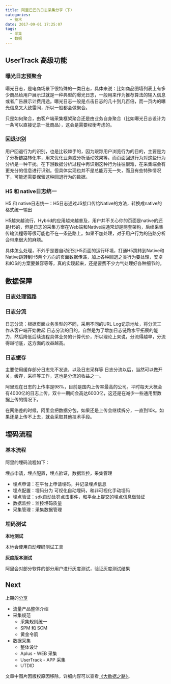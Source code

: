 ```yaml
---
title: 阿里巴巴的日志采集分享（下）
categories:
  - 技术
date: 2017-09-01 17:25:07
tags:
  - 采集
  - 数据
---
```


## UserTrack 高级功能

### 曝光日志预聚合

曝光日志，是电商场景下很特殊的一类日志，具体来说：比如商品图墙列表上有多少商品给用户展示过就是一种典型的曝光日志，一般用来作为推荐算法的输入信息或者广告展示计费用途。曝光日志一般是点击日志的几十到几百倍，而一页内的曝光信息又大致雷同，所以一般都会做聚合。

只是如何聚合，由客户端采集框架聚合还是由业务自身聚合（比如曝光日志设计为一条可以直接记录一批商品），这会是需要权衡考虑的。


### 回退识别

用户回退行为的识别，也是比较棘手的，因为跟踪用户浏览行为的目的，主要是为了分析链路转化率，用来优化业务或分析活动效果等。而页面回退行为对这些行为分析是一种干扰。在下游数据分析过程中再识别这种行为往往很难，在采集端会有更充分的信息进行识别。但具体实现也并不是总能万无一失，而且有些特殊情况下，可能还需要保留这种回退行为的数据。

<!-- ![](https://ws2.sinaimg.cn/large/006tNc79gy1fj6icts2hpj314c0mqju8.jpg) -->

### H5 和 native日志统一

H5 和 native日志统一：H5日志通过JS接口传给Native的方法，转换成native的格式统一输出

H5越来越流行，Hybrid的应用越来越普及，用户并不关心你的页面是native的还是H5的，但是日志的采集方案在Web端和Native端通常却是两套架构，后续采集传输流程等等很可能也不在一条链路上。如果不加处理，对于用户行为的链路分析会带来很大的麻烦。

具体怎么处理，不外乎是要自动识别H5页面的运行环境，打通H5跳转到Native和Native跳转到H5两个方向的页面数据传递，加上各种回退之类行为要处理，安卓和IOS的方案要兼容等等，真的实现起来，还是要费不少力气处理好各种细节的。

## 数据保障

### 日志处理链路

<!-- ![](https://ws3.sinaimg.cn/large/006tNc79gy1fj6imc2ln8j314a0mq781.jpg) -->

### 日志分流

日志分流：根据页面业务类型的不同，采用不同的URL Log记录地址，将分流工作从客户端开始做起
日志分流的目的，自然是为了增加日志链路水平拓展的能力，然后降低后续流程具体业务的计算代价，所以理论上来说，分流得越早，分流得越彻底，这方面的收益越高。

### 日志缓存

主要使用缓存部分日志先不发送，以及日志采样等
日志分流以后，当然可以做开关，缓存，采样等工作，这也是分流的收益之一。

阿里现在日志的上传率是98%，目前是国内上传率最高的公司。平时每天大概会有4000亿的日志上传，双十一期间会高达6000亿，这还是在减少一些通用型数据上传的情况下。

在网络差的时候，阿里会把数据分包，如果还是上传会继续拆分，一直到10k。如果还是上传不上去，就会采取其他技术手段。

## 埋码流程

### 基本流程

阿里的埋码流程如下：

埋点申请，埋点配置，埋点验证，数据监控，采集管理

* 埋点申请：在平台上申请埋码，并记录埋点信息
* 埋点配置：埋码分为 可视化自动埋码，和非可视化手动埋码
* 埋点验证：sdk自动处罚点击事件，和平台上提交的埋点信息做验证
* 数据监控：监控埋码质量
* 采集管理：采集数据管理

### 埋码测试

**本地测试**

本地会使用自动埋码测试工具

**灰度版本测试**

阿里会对部分软件的部分用户进行灰度测试，验证灰度测试结果

## Next

上期的[分享](https://blog.naaln.com/2017/08/alibaba-data-track-2)

* 流量产品整体介绍
* 采集规范
   * 采集规则统一
   * SPM 和 SCM
   * 黄金令箭
* 数据采集
   * 整体设计
   * Aplus - WEB 采集
   * UserTrack - APP 采集
   * UTDID
   
文章中图片因版权原因移除，详细内容可以查看[《大数据之路》](https://book.douban.com/subject/27074564/)。